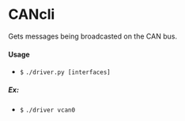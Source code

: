 # CANcli

Gets messages being broadcasted on the CAN bus.

#### Usage

  * `$` `./driver.py [interfaces]`

##### Ex:

  * `$` `./driver vcan0`
